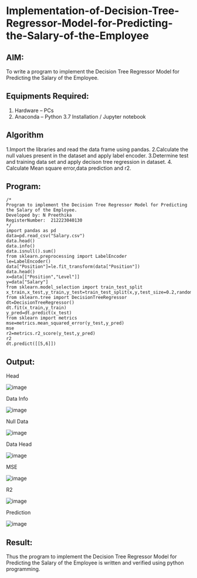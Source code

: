 # Implementation-of-Decision-Tree-Regressor-Model-for-Predicting-the-Salary-of-the-Employee

## AIM:
To write a program to implement the Decision Tree Regressor Model for Predicting the Salary of the Employee.

## Equipments Required:
1. Hardware – PCs
2. Anaconda – Python 3.7 Installation / Jupyter notebook

## Algorithm
1.Import the libraries and read the data frame using pandas.
2.Calculate the null values present in the dataset and apply label encoder.
3.Determine test and training data set and apply decison tree regression in dataset.
4. Calculate Mean square error,data prediction and r2.

## Program:
```
/*
Program to implement the Decision Tree Regressor Model for Predicting the Salary of the Employee.
Developed by: N Preethika
RegisterNumber:  212223040130
*/
import pandas as pd
data=pd.read_csv("Salary.csv")
data.head()
data.info()
data.isnull().sum()
from sklearn.preprocessing import LabelEncoder
le=LabelEncoder()
data["Position"]=le.fit_transform(data["Position"])
data.head()
x=data[["Position","Level"]]
y=data["Salary"]
from sklearn.model_selection import train_test_split
x_train,x_test,y_train,y_test=train_test_split(x,y,test_size=0.2,random_state=2)
from sklearn.tree import DecisionTreeRegressor
dt=DecisionTreeRegressor()
dt.fit(x_train,y_train)
y_pred=dt.predict(x_test)
from sklearn import metrics
mse=metrics.mean_squared_error(y_test,y_pred)
mse
r2=metrics.r2_score(y_test,y_pred)
r2
dt.predict([[5,6]])

```

## Output:

Head

![image](https://github.com/preethi2831/Implementation-of-Decision-Tree-Regressor-Model-for-Predicting-the-Salary-of-the-Employee/assets/155142246/34e04243-bf37-40a0-80a4-a058d6d754a4)

Data Info

![image](https://github.com/preethi2831/Implementation-of-Decision-Tree-Regressor-Model-for-Predicting-the-Salary-of-the-Employee/assets/155142246/91da29c4-dc94-492d-9244-f29d2822e025)

Null Data

![image](https://github.com/preethi2831/Implementation-of-Decision-Tree-Regressor-Model-for-Predicting-the-Salary-of-the-Employee/assets/155142246/6b1a2199-8dcc-46f9-a8e3-e32cfb0ed96a)

Data Head

![image](https://github.com/preethi2831/Implementation-of-Decision-Tree-Regressor-Model-for-Predicting-the-Salary-of-the-Employee/assets/155142246/10ba69f7-f1b0-4944-84bc-3a6de959c059)

MSE

![image](https://github.com/preethi2831/Implementation-of-Decision-Tree-Regressor-Model-for-Predicting-the-Salary-of-the-Employee/assets/155142246/3b512291-eb27-496a-aa47-cfa19452eeaa)

R2

![image](https://github.com/preethi2831/Implementation-of-Decision-Tree-Regressor-Model-for-Predicting-the-Salary-of-the-Employee/assets/155142246/a7206668-f27d-4b19-a126-76a70a7a95fd)

Prediction

![image](https://github.com/preethi2831/Implementation-of-Decision-Tree-Regressor-Model-for-Predicting-the-Salary-of-the-Employee/assets/155142246/2768cba1-6413-49a9-9cb6-abcbd799c75c)


## Result:
Thus the program to implement the Decision Tree Regressor Model for Predicting the Salary of the Employee is written and verified using python programming.
